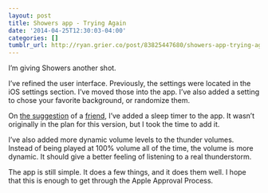 ```yaml
---
layout: post
title: Showers app - Trying Again
date: '2014-04-25T12:30:03-04:00'
categories: []
tumblr_url: http://ryan.grier.co/post/83825447680/showers-app-trying-again
---
```

I’m giving Showers another shot.

I’ve refined the user interface. Previously, the settings were located in the iOS settings section. I’ve moved those into the app. I’ve also added a setting to chose your favorite background, or randomize them.

On [the suggestion](https://twitter.com/mclazarus/status/455445637321203713) of a [friend](https://twitter.com/mclazarus), I’ve added a sleep timer to the app. It wasn’t originally in the plan for this version, but I took the time to add it.

I’ve also added more dynamic volume levels to the thunder volumes. Instead of being played at 100% volume all of the time, the volume is more dynamic. It should give a better feeling of listening to a real thunderstorm.

The app is still simple. It does a few things, and it does them well. I hope that this is enough to get through the Apple Approval Process.
